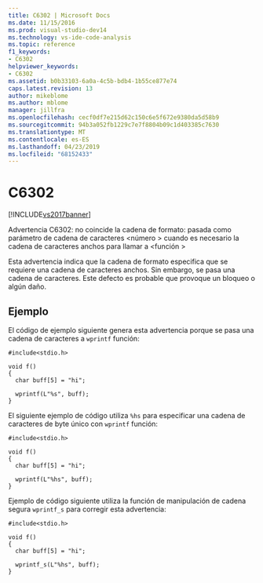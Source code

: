 ```yaml
---
title: C6302 | Microsoft Docs
ms.date: 11/15/2016
ms.prod: visual-studio-dev14
ms.technology: vs-ide-code-analysis
ms.topic: reference
f1_keywords:
- C6302
helpviewer_keywords:
- C6302
ms.assetid: b0b33103-6a0a-4c5b-bdb4-1b55ce877e74
caps.latest.revision: 13
author: mikeblome
ms.author: mblome
manager: jillfra
ms.openlocfilehash: cecf0df7e215d62c150c6e5f672e9380da5d58b9
ms.sourcegitcommit: 94b3a052fb1229c7e7f8804b09c1d403385c7630
ms.translationtype: MT
ms.contentlocale: es-ES
ms.lasthandoff: 04/23/2019
ms.locfileid: "68152433"
---
```

# <a name="c6302"></a>C6302
[!INCLUDE[vs2017banner](../includes/vs2017banner.md)]

Advertencia C6302: no coincide la cadena de formato: pasada como parámetro de cadena de caracteres \<número > cuando es necesario la cadena de caracteres anchos para llamar a \<función >  
  
 Esta advertencia indica que la cadena de formato especifica que se requiere una cadena de caracteres anchos. Sin embargo, se pasa una cadena de caracteres. Este defecto es probable que provoque un bloqueo o algún daño.  
  
## <a name="example"></a>Ejemplo  
 El código de ejemplo siguiente genera esta advertencia porque se pasa una cadena de caracteres a `wprintf` función:  
  
```  
#include<stdio.h>  
  
void f()  
{  
  char buff[5] = "hi";  
  
  wprintf(L"%s", buff);  
}  
```  
  
 El siguiente ejemplo de código utiliza `%hs` para especificar una cadena de caracteres de byte único con `wprintf` función:  
  
```  
#include<stdio.h>  
  
void f()  
{  
  char buff[5] = "hi";  
  
  wprintf(L"%hs", buff);  
}  
```  
  
 Ejemplo de código siguiente utiliza la función de manipulación de cadena segura `wprintf_s` para corregir esta advertencia:  
  
```  
#include<stdio.h>  
  
void f()  
{  
  char buff[5] = "hi";  
  
  wprintf_s(L"%hs", buff);  
}  
```
